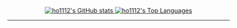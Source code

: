 <!--
**ho1112/ho1112** is a ✨ _special_ ✨ repository because its `README.md` (this file) appears on your GitHub profile.

Here are some ideas to get you started:

- 🔭 I’m currently working on ...
- 🌱 I’m currently learning ...
- 👯 I’m looking to collaborate on ...
- 🤔 I’m looking for help with ...
- 💬 Ask me about ...
- 📫 How to reach me: ...
- 😄 Pronouns: ...
- ⚡ Fun fact: ...
-->

<!-- 그래프
<p align="center">
  <a href="https://github.com/vn7n24fzkq/github-profile-summary-cards">
    <img src="https://github-profile-summary-cards.vercel.app/api/cards/profile-details?username=ho1112&theme=tokyonight" alt="ho1112's Profile Summary"/>
  </a>
</p>
-->

<p align="center">
  <a href="https://github.com/ho1112">
    <img src="https://github-readme-stats.vercel.app/api?username=ho1112&show_icons=true&theme=tokyonight&rank_icon=github&cache_seconds=3600" alt="ho1112's GitHub stats" />
    <img src="https://github-readme-stats.vercel.app/api/top-langs/?username=ho1112&layout=compact&theme=tokyonight&cache_seconds=3600" alt="ho1112's Top Languages" />
  </a>
</p>

<!-- Contribution Graph
<p align="center">
  <a href="https://github.com/ho1112">
    <img src="https://github-readme-activity-graph.vercel.app/graph?username=ho1112&theme=react-dark&hide_border=true" alt="ho1112's Contribution Graph" />
  </a>
</p>
-->



---

